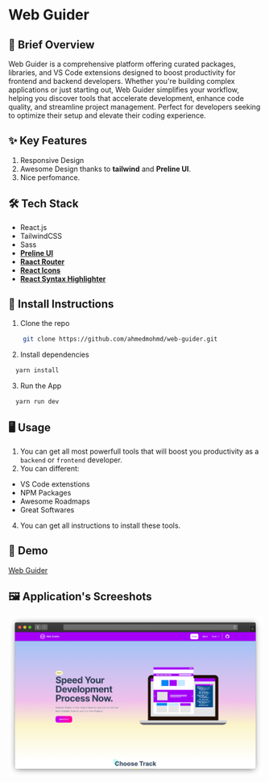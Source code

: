 # Web Guider

## 🚀 Brief Overview

Web Guider is a comprehensive platform offering curated packages, libraries, and VS Code extensions designed to boost productivity for frontend and backend developers. Whether you're building complex applications or just starting out, Web Guider simplifies your workflow, helping you discover tools that accelerate development, enhance code quality, and streamline project management. Perfect for developers seeking to optimize their setup and elevate their coding experience.

## ✨ Key Features

1. Responsive Design
2. Awesome Design thanks to **tailwind** and **Preline UI**.
3. Nice perfomance.

## 🛠️ Tech Stack

- React.js
- TailwindCSS
- Sass
- [**Preline UI**](https://preline.co/docs/index.html)
- [**Raact Router**](https://reactrouter.com/)
- [**React Icons**](https://react-icons.github.io/react-icons/)
- [**React Syntax Highlighter**](https://www.npmjs.com/package/react-syntax-highlighter)

## 🔧 Install Instructions

1. Clone the repo

```bash
    git clone https://github.com/ahmedmohmd/web-guider.git

```

2. Install dependencies

```bash
  yarn install

```

3. Run the App

```bash
  yarn run dev

```

## 🖥️ Usage

1. You can get all most powerfull tools that will boost you productivity as a `backend` or `frontend` developer.
2. You can different:

- VS Code extenstions
- NPM Packages
- Awesome Roadmaps
- Great Softwares

4. You can get all instructions to install these tools.

## 👀 Demo

[Web Guider](https://web-guider.vercel.app/)

## 🖼️ Application's Screeshots


![Web Guider](https://github.com/ahmedmohmd/web-guider/blob/main/app-screenshot.png?raw=true)
